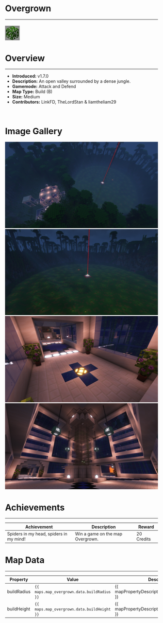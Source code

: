 # Overgrown

---

#### ![overgrownicon](../assets/icons/maps/overgrown-icon.jpg)

# Overview

---

- **Introduced:** v1.7.0
- **Description:** An open valley surrounded by a dense jungle.
- **Gamemode:** Attack and Defend
- **Map Type:** Build (B)
- **Size:** Medium
- **Contributors:** LinkFD, TheLordStan & liamtheliam29

<br />

# Image Gallery

![Overgrown - Overview](../assets/maps/overgrown/overgrown-overview.jpg)
![Overgrown - Beacon](../assets/maps/overgrown/overgrown-beacon.jpg)
![Overgrown - Attacker Spawn](../assets/maps/overgrown/overgrown-spawn.jpg)
![Overgrown - Inside Attacker Spawn](../assets/maps/overgrown/overgrown-spawn1.jpg)

# Achievements

---

| Achievement                             | Description                      | Reward     |
| --------------------------------------- | -------------------------------- | ---------- |
| Spiders in my head, spiders in my mind! | Win a game on the map Overgrown. | 20 Credits |

# Map Data

---

| Property    | Value                                       | Description                                       |
| ----------- | ------------------------------------------- | ------------------------------------------------- |
| buildRadius | `{{ maps.map_overgrown.data.buildRadius }}` | {{ mapPropertyDescriptions.buildRadius.classic }} |
| buildHeight | `{{ maps.map_overgrown.data.buildHeight }}` | {{ mapPropertyDescriptions.buildHeight.classic }} |
